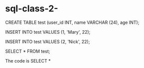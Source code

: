 # sql-class-2-

CREATE TABLE test (user_id INT, name VARCHAR (24), age INT); 

INSERT INTO test VALUES (1, 'Mary', 22); 

INSERT INTO test VALUES (2, 'Nick', 22); 

SELECT * FROM test; 

The code is SELECT *
